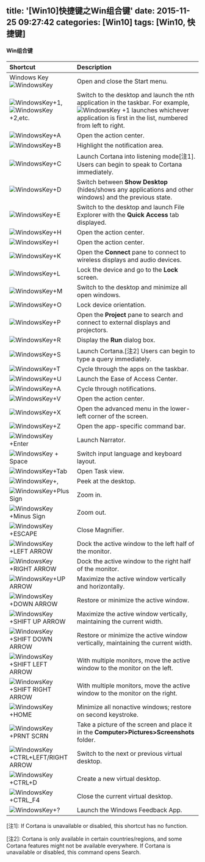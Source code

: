 title: '[Win10]快捷键之Win组合键'
date: 2015-11-25 09:27:42
categories: [Win10]
tags: [Win10, 快捷键]
---

#### Win组合键

|  Shortcut           |    Description |
| :-------------                  | :--------------             |
| Windows Key ![WindowsKey][1] | Open and close the Start menu.  |
| ![WindowsKey][1]+1,![WindowsKey][1]+2,etc.|   Switch to the desktop and launch the nth application in the taskbar. For example, ![WindowsKey][1] +1 launches whichever application is first in the list, numbered from left to right.   |
| ![WindowsKey][1]+A              |    Open the action center. |
| ![WindowsKey][1]+B      |    Highlight the notification area. |
| ![WindowsKey][1]+C      |    Launch Cortana into listening mode[注1].  Users can begin to speak to Cortana immediately.  |
| ![WindowsKey][1]+D      |    Switch between **Show Desktop** (hides/shows any applications and other windows) and the previous state. |
| ![WindowsKey][1]+E      |    Switch to the desktop and launch File Explorer with the **Quick Access** tab displayed.  |
| ![WindowsKey][1]+H      |    Open the action center. |
| ![WindowsKey][1]+I      |    Open the action center. |
| ![WindowsKey][1]+K      |    Open the **Connect** pane to connect to wireless displays and audio devices. |
| ![WindowsKey][1]+L      |    Lock the device and go to the **Lock** screen. |
| ![WindowsKey][1]+M      |    Switch to the desktop and minimize all open windows. |
| ![WindowsKey][1]+O      |    Lock device orientation. |
| ![WindowsKey][1]+P      |    Open the **Project** pane to search and connect to external displays and projectors.  |
| ![WindowsKey][1]+R      |    Display the **Run** dialog box. |
| ![WindowsKey][1]+S      |    Launch Cortana.[注2]  Users can begin to type a query immediately.  |
| ![WindowsKey][1]+T      |    Cycle through the apps on the taskbar. |
| ![WindowsKey][1]+U      |    Launch the Ease of Access Center. |
| ![WindowsKey][1]+A      |    Cycle through notifications. |
| ![WindowsKey][1]+V      |    Open the action center. |
| ![WindowsKey][1]+X      |    Open the advanced menu in the lower-left corner of the screen. |
| ![WindowsKey][1]+Z      |    Open the app-specific command bar. |
| ![WindowsKey][1]+Enter      |    Launch Narrator. |
| ![WindowsKey][1] + Space      |    Switch input language and keyboard layout. |
| ![WindowsKey][1]+Tab      |    Open Task view. |
| ![WindowsKey][1]+,      |    Peek at the desktop. |
| ![WindowsKey][1]+Plus Sign      |    Zoom in. |
| ![WindowsKey][1]+Minus Sign      |    Zoom out. |
| ![WindowsKey][1]+ESCAPE      |    Close Magnifier. |
| ![WindowsKey][1]+LEFT ARROW      |    Dock the active window to the left half of the monitor. |
| ![WindowsKey][1]+RIGHT ARROW      |    Dock the active window to the right half of the monitor. |
| ![WindowsKey][1]+UP ARROW      |    Maximize the active window vertically and horizontally. |
| ![WindowsKey][1]+DOWN ARROW      |    Restore or minimize the active window. |
| ![WindowsKey][1]+SHIFT UP ARROW      |    Maximize the active window vertically, maintaining the current width. |
| ![WindowsKey][1]+SHIFT DOWN ARROW      |    Restore or minimize the active window vertically, maintaining the current width. |
| ![WindowsKey][1]+SHIFT LEFT ARROW      |    With multiple monitors, move the active window to the monitor on the left. |
| ![WindowsKey][1]+SHIFT RIGHT ARROW      |    With multiple monitors, move the active window to the monitor on the right. |
| ![WindowsKey][1]+HOME      |    Minimize all nonactive windows; restore on second keystroke. |
| ![WindowsKey][1]+PRNT SCRN      |    Take a picture of the screen and place it in the **Computer>Pictures>Screenshots** folder. |
| ![WindowsKey][1]+CTRL+LEFT/RIGHT ARROW      |    Switch to the next or previous virtual desktop. |
| ![WindowsKey][1]+CTRL+D      |    Create a new virtual desktop. |
| ![WindowsKey][1]+CTRL_F4      |    Close the current virtual desktop. |
| ![WindowsKey][1]+?      |    Launch the Windows Feedback App. |

[注1]:  If Cortana is unavailable or disabled, this shortcut has no function.

[注2]: Cortana is only available in certain countries/regions, and some Cortana features might not be available everywhere. If Cortana is unavailable or disabled, this command opens Search.

[1]: http://7xod2d.com1.z0.glb.clouddn.com/WinKey.png